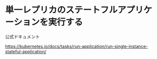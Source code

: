 # 単一レプリカのステートフルアプリケーションを実行する

公式ドキュメント

https://kubernetes.io/docs/tasks/run-application/run-single-instance-stateful-application/
